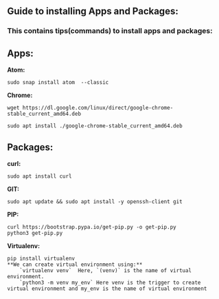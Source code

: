 Guide to installing Apps and Packages:
---
### This contains tips(commands) to install apps and packages:
Apps:
---

**Atom:**

	sudo snap install atom  --classic
	
**Chrome:**

	wget https://dl.google.com/linux/direct/google-chrome-stable_current_amd64.deb
  
	sudo apt install ./google-chrome-stable_current_amd64.deb

Packages:
---

**curl:**

	sudo apt install curl
	
**GIT:**

	sudo apt update && sudo apt install -y openssh-client git
	
**PIP:**

	curl https://bootstrap.pypa.io/get-pip.py -o get-pip.py
	python3 get-pip.py
	
**Virtualenv:**

	pip install virtualenv
	**We can create virtual environment using:**
		`virtualenv venv`  Here, `(venv)` is the name of virtual environment.
		`python3 -m venv my_env` Here venv is the trigger to create virtual environment and my_env is the name of virtual environment
	

